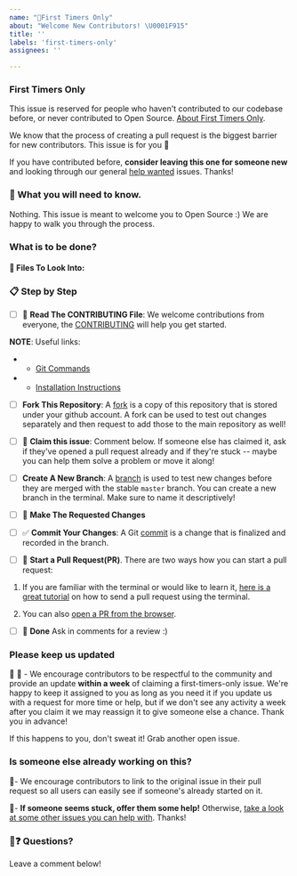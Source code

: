```yaml
---
name: "🙋First Timers Only"
about: "Welcome New Contributors! \U0001F915"
title: ''
labels: 'first-timers-only'
assignees: ''

---
```


<!-- If you are an Open Source Contributor, your first ever PR must have been a difficult experience.-->
<!-- You can use this template to open an issue that will make this experience easier for new contributors.-->
<!-- Make sure not to open a very difficult issue that may be too much for a new contributor.-->

### First Timers Only
This issue is reserved for people who haven't contributed to our codebase before, or never contributed to Open Source. [About First Timers Only](https://www.firsttimersonly.com/).

We know that the process of creating a pull request is the biggest barrier for new contributors. This issue is for you 💝

If you have contributed before, **consider leaving this one for someone new** and looking through our general [help wanted](https://github.com/lbryio/lbry-desktop/labels/help%20wanted) issues. Thanks!

### 🤔 What you will need to know.

Nothing. This issue is meant to welcome you to Open Source :) We are happy to walk you through the process.

### What is to be done?
<!-- Describe the issue here. You can add screenshots/GIFs too.-->
<!-- Suggesting a potential approach to fix can be a good idea in some cases.-->

#### :mag_right: Files To Look Into:
<!-- Looking at large codebases can be overwhelming. Narrowing down the search can help a lot.-->

### 📋 Step by Step

- [ ] :scroll: **Read The CONTRIBUTING File**: We welcome contributions from everyone, the [CONTRIBUTING](https://github.com/lbryio/lbry-desktop/blob/master/CONTRIBUTING.md) will help you get started.

**NOTE**: Useful links:
-    - [Git Commands](https://www.siteground.com/tutorials/git/commands/)
-    - [Installation Instructions](https://github.com/lbryio/lbry-desktop#running-from-source)

- [ ] **Fork This Repository**: A [fork](https://help.github.com/articles/fork-a-repo/) is a copy of this repository that is stored under your github account. A fork can be used to test out changes separately and then request to add those to the main repository as well!

- [ ] :raising_hand: **Claim this issue**: Comment below. If someone else has claimed it, ask if they've opened a pull request already and if they're stuck -- maybe you can help them solve a problem or move it along!

- [ ] **Create A New Branch**: A [branch](https://help.github.com/en/github/collaborating-with-issues-and-pull-requests/about-branches) is used to test new changes before they are merged with the stable `master` branch. You can create a new branch in the terminal. Make sure to name it descriptively!

- [ ] :memo: **Make The Requested Changes**

- [ ] :white_check_mark: **Commit Your Changes**: A Git [commit](https://help.github.com/en/desktop/contributing-to-projects/committing-and-reviewing-changes-to-your-project#about-commits) is a change that is finalized and recorded in the branch.

- [ ] :twisted_rightwards_arrows: **Start a Pull Request(PR)**. There are two ways how you can start a pull request:

1. If you are familiar with the terminal or would like to learn it, [here is a great tutorial](https://egghead.io/series/how-to-contribute-to-an-open-source-project-on-github) on how to send a pull request using the terminal.

2. You can also [open a PR from the browser](https://help.github.com/en/github/collaborating-with-issues-and-pull-requests/creating-a-pull-request-from-a-fork).

- [ ] 🏁 **Done** Ask in comments for a review :)

### Please keep us updated

:speech_balloon: :bell:  - We encourage contributors to be respectful to the community and provide an update **within a week** of claiming a first-timers-only issue. We're happy to keep it assigned to you as long as you need it if you update us with a request for more time or help, but if we don't see any activity a week after you claim it we may reassign it to give someone else a chance. Thank you in advance! 

If this happens to you, don't sweat it! Grab another open issue.

### Is someone else already working on this?

🔗- We encourage contributors to link to the original issue in their pull request so all users can easily see if someone's already started on it. 

👥- **If someone seems stuck, offer them some help!** Otherwise, [take a look at some other issues you can help with](https://github.com/lbryio/lbry-desktop/labels/help%20wanted). Thanks!

### 🤔❓ Questions?

Leave a comment below!
